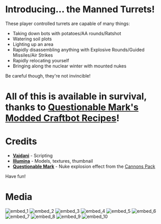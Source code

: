 # Introducing... the Manned Turrets!
These player controlled turrets are capable of many things:
- Taking down bots with potatoes/AA rounds/Ratshot
- Watering soil plots
- Lighting up an area
- Rapidly disassembling anything with Explosive Rounds/Guided Missiles/Air Strikes
- Rapidly relocating yourself
- Bringing along the nuclear winter with mounted nukes

Be careful though, they're not invincible!

# All of this is available in survival, thanks to [Questionable Mark's Modded Craftbot Recipes](https://steamcommunity.com/sharedfiles/filedetails/?id=2816900681)!

# Credits
- **[Vajdani](https://steamcommunity.com/profiles/76561198239793064)** - Scripting
- **[Illumina](https://steamcommunity.com/profiles/76561198084590156)** - Models, textures, thumbnail
- **[Questionable Mark](https://steamcommunity.com/id/QuestionMarko)** - Nuke explosion effect from the [Cannons Pack](https://steamcommunity.com/sharedfiles/filedetails/?id=1904783067)

Have fun!

# Media
![embed_1](https://www.youtube.com/watch?v=_swG8ryuTaw)
![embed_2](https://images.steamusercontent.com/ugc/2508017401741473898/849A383C394C2E463E9BB918CD2A1F5FF24DB699/?imw=5000&imh=5000&ima=fit&impolicy=Letterbox&imcolor=%23000000&letterbox=false)
![embed_3](https://images.steamusercontent.com/ugc/2508017401741473905/EF0BBB5F39016B419791F9B80C427CFB1EBF8C05/?imw=5000&imh=5000&ima=fit&impolicy=Letterbox&imcolor=%23000000&letterbox=false)
![embed_4](https://images.steamusercontent.com/ugc/2508017401741473912/325C123158C09C6B5EFAB8FCE4E4A809F5AB44C5/?imw=5000&imh=5000&ima=fit&impolicy=Letterbox&imcolor=%23000000&letterbox=false)
![embed_5](https://images.steamusercontent.com/ugc/2269315845079134809/7FDA680BC1392C04B66C44B277F0D498C0F3434C/?imw=5000&imh=5000&ima=fit&impolicy=Letterbox&imcolor=%23000000&letterbox=false)
![embed_6](https://images.steamusercontent.com/ugc/2269315845079839112/0E24FC7014ED3358BC3BABED6BCD16C722E9FA2F/?imw=5000&imh=5000&ima=fit&impolicy=Letterbox&imcolor=%23000000&letterbox=false)
![embed_7](https://images.steamusercontent.com/ugc/2269315845079383979/804CA2E406A08FA5F0178FE8CBD72F83D5546C98/?imw=5000&imh=5000&ima=fit&impolicy=Letterbox&imcolor=%23000000&letterbox=false)
![embed_8](https://images.steamusercontent.com/ugc/2269315845079663461/F32A039FFC3FF8B52136AA846C31F8C48BAF6AF5/?imw=5000&imh=5000&ima=fit&impolicy=Letterbox&imcolor=%23000000&letterbox=false)
![embed_9](https://images.steamusercontent.com/ugc/2269315845125113507/51ADA0B64AC7DD0D34823CF069F57F01195C792A/?imw=5000&imh=5000&ima=fit&impolicy=Letterbox&imcolor=%23000000&letterbox=false)
![embed_10](https://images.steamusercontent.com/ugc/2269315845125138231/7416992A189395FEB31204CDF8CE71A8AC9B032C/?imw=5000&imh=5000&ima=fit&impolicy=Letterbox&imcolor=%23000000&letterbox=false)